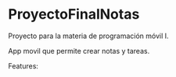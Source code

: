# ProyectoFinalNotas


Proyecto para la materia de programación móvil I.

App movil que permite crear notas y tareas.

Features:
